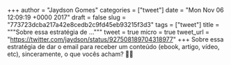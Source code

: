 
+++
author = "Jaydson Gomes"
categories = ["tweet"]
date = "Mon Nov 06 12:09:19 +0000 2017"
draft = false
slug = "773723dcba217a42e8cedb2c9fd45eb93215f3d3"
tags = ["tweet"]
title = """Sobre essa estratégia de ..."""
tweet = true
micro = true
tweet_url = "https://twitter.com/jaydson/status/927508189704318977"
+++
Sobre essa estratégia de dar o email para receber um conteúdo (ebook, artigo, vídeo, etc), sinceramente, o que vocês acham? 🧐🤔
